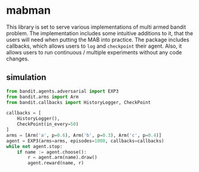 # mabman

This library is set to serve various implementations of multi armed bandit problem. The implementation includes some  intuitive 
additions to it, that the users will need when putting the MAB into practice. 
The package includes callbacks, which allows users to `log` and `checkpoint` their agent. Also, it allows users to run continuous / multiple
experiments without any code changes.

## simulation

```python
from bandit.agents.adversarial import EXP3
from bandit.arms import Arm
from bandit.callbacks import HistoryLogger, CheckPoint

callbacks = [
    HistoryLogger(),
    CheckPoint(in_every=50)
]
arms = [Arm('a', p=0.6), Arm('b', p=0.3), Arm('c', p=0.4)]
agent = EXP3(arms=arms, episodes=1000, callbacks=callbacks)
while not agent.stop:
    if name := agent.choose():
        r = agent.arm(name).draw()
        agent.reward(name, r)
```

